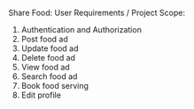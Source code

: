 Share Food:
User Requirements / Project Scope:
1. Authentication and Authorization
2. Post food ad
3. Update food ad
4. Delete food ad
5. View food ad
6. Search food ad
7. Book food serving 
8. Edit profile
